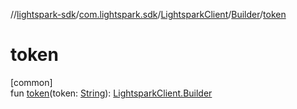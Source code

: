 //[lightspark-sdk](../../../../index.md)/[com.lightspark.sdk](../../index.md)/[LightsparkClient](../index.md)/[Builder](index.md)/[token](token.md)

# token

[common]\
fun [token](token.md)(token: [String](https://kotlinlang.org/api/latest/jvm/stdlib/kotlin/-string/index.html)): [LightsparkClient.Builder](index.md)
